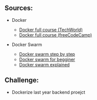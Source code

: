 ## Sources:
* Docker
  - [Docker full course (TechWorld)](https://www.youtube.com/watch?v=3c-iBn73dDE)
  - [Docker full course (freeCodeCamp)](https://www.youtube.com/watch?v=fqMOX6JJhGo)

* Docker Swarm
  - [Docker swarm step by step](https://www.youtube.com/watch?v=74p7csxKN8M)
  - [Docker swarm for begginer](https://takacsmark.com/docker-swarm-tutorial-for-beginners/)
  - [Docker swarm explained](https://www.youtube.com/watch?v=YYfefejSgWY)

## Challenge:
- Dockerize last year backend proejct